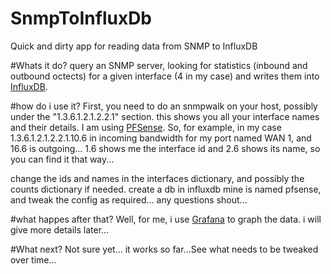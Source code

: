 # SnmpToInfluxDb
Quick and dirty app for reading data from SNMP to InfluxDB

#Whats it do?
query an SNMP server, looking for statistics (inbound and outbound octects) for a given interface (4 in my case) and writes them into [InfluxDB](https://www.influxdata.com/). 

#how do i use it?
First, you need to do an snmpwalk on your host, possibly under the "1.3.6.1.2.1.2.2.1" section. this shows you all your interface names and their details. I am using [PFSense](http://www.pfsense.org). So, for example, in my case 1.3.6.1.2.1.2.2.1.10.6 in incoming bandwidth for my port named WAN 1, and 16.6 is outgoing... 1.6 shows me the interface id and 2.6 shows its name, so you can find it that way... 

change the ids and names in the interfaces dictionary, and possibly the counts dictionary if needed. create a db in influxdb mine is named pfsense, and tweak the config as required... any questions shout...

#what happes after that?
Well, for me, i use [Grafana](https://grafana.net) to graph the data. i will give more details later...

#What next?
Not sure yet... it works so far...See what needs to be tweaked over time...
